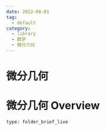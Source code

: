 ```yaml
---
date: 2022-08-01
tag:
  - default
category:
  - library
  - 数学
  - 微分几何
---
```


# 微分几何

# 微分几何 Overview

```ccard
type: folder_brief_live
```
